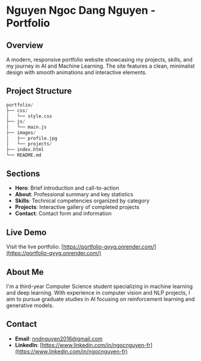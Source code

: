 # Nguyen Ngoc Dang Nguyen - Portfolio

## Overview

A modern, responsive portfolio website showcasing my projects, skills, and my journey in AI and Machine Learning. The site features a clean, minimalist design with smooth animations and interactive elements.

## Project Structure

```python
portfolio/
├── css/
│   └── style.css
├── js/
│   └── main.js
├── images/
│   ├── profile.jpg
│   └── projects/
├── index.html
└── README.md
```

## Sections

- **Hero**: Brief introduction and call-to-action
- **About**: Professional summary and key statistics
- **Skills**: Technical competencies organized by category
- **Projects**: Interactive gallery of completed projects
- **Contact**: Contact form and information

## Live Demo

Visit the live portfolio: [https://portfolio-qyyg.onrender.com/](https://portfolio-qyyg.onrender.com/)

## About Me

I'm a third-year Computer Science student specializing in machine learning and deep learning. With experience in computer vision and NLP projects, I aim to pursue graduate studies in AI focusing on reinforcement learning and generative models.

## Contact

- **Email**: [nndnguyen2016@gmail.com](mailto:nndnguyen2016@gmail.com)
- **LinkedIn**: [https://www.linkedin.com/in/ngocnguyen-fr](https://www.linkedin.com/in/ngocnguyen-fr)